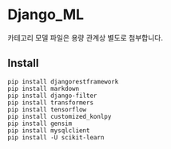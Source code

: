 # Django_ML

카테고리 모델 파일은 용량 관계상 별도로 첨부합니다.

## Install
    pip install djangorestframework
    pip install markdown
    pip install django-filter
    pip install transformers
    pip install tensorflow
    pip install customized_konlpy
    pip install gensim
    pip install mysqlclient
    pip install -U scikit-learn
